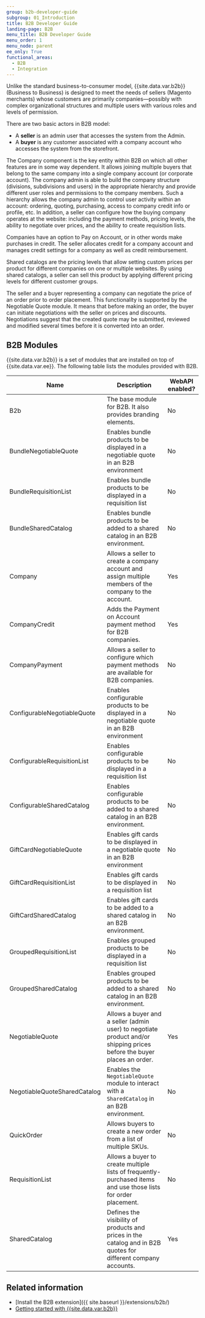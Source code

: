 ```yaml
---
group: b2b-developer-guide
subgroup: 01_Introduction
title: B2B Developer Guide
landing-page: B2B
menu_title: B2B Developer Guide
menu_order: 1
menu_node: parent
ee_only: True
functional_areas:
  - B2B
  - Integration
---
```


Unlike the standard business-to-consumer model, {{site.data.var.b2b}} (Business to Business) is designed to meet the needs of sellers (Magento merchants) whose customers are primarily companies—possibly with complex organizational structures and multiple users with various roles and levels of permission.

There are two basic actors in B2B model:

*  A **seller** is an admin user that accesses the system from the Admin.
*  A **buyer** is any customer associated with a company account who accesses the system from the storefront.

The Company component is the key entity within B2B on which all other features are in some way dependent. It allows joining multiple buyers that belong to the same company into a single company account (or corporate account). The company admin is able to build the company structure (divisions, subdivisions and users) in the appropriate hierarchy and provide different user roles and permissions to the company members. Such a hierarchy allows the company admin to control user activity within an account: ordering, quoting, purchasing, access to company credit info or profile, etc. In addition, a seller can configure how the buying company operates at the website: including the payment methods, pricing levels, the ability to negotiate over prices, and the ability to create requisition lists.

Companies have an option to Pay on Account, or in other words make purchases in credit. The seller allocates credit for a company account and manages credit settings for a company as well as credit reimbursement.

Shared catalogs are the pricing levels that allow setting custom prices per product for different companies on one or multiple websites. By using shared catalogs, a seller can sell this product by applying different pricing levels for different customer groups.

The seller and a buyer representing a company can negotiate the price of an order prior to order placement. This functionality is supported by the Negotiable Quote module. It means that before making an order, the buyer can initiate negotiations with the seller on prices and discounts. Negotiations suggest that the created quote may be submitted, reviewed and modified several times before it is converted into an order.

## B2B Modules

{{site.data.var.b2b}} is a set of modules that are installed on top of {{site.data.var.ee}}. The following table lists the modules provided with B2B.

Name | Description | WebAPI enabled?
--- | --- | ---
B2b | The base module for B2B. It also provides branding elements. | No
BundleNegotiableQuote | Enables bundle products to be displayed in a negotiable quote in an B2B environment | No
BundleRequisitionList | Enables bundle products to be displayed in a requisition list | No
BundleSharedCatalog | Enables bundle products to be added to a shared catalog in an B2B environment. | No
Company | Allows a seller to create a company account and assign multiple members of the company to the account. | Yes
CompanyCredit | Adds the Payment on Account payment method for B2B companies. | Yes
CompanyPayment | Allows a seller to configure which payment methods are available for B2B companies. | No
ConfigurableNegotiableQuote | Enables configurable products to be displayed in a negotiable quote in an B2B environment | No
ConfigurableRequisitionList | Enables configurable products to be displayed in a requisition list | No
ConfigurableSharedCatalog |Enables configurable products to be added to a shared catalog in an B2B environment. | No
GiftCardNegotiableQuote | Enables gift cards to be displayed in a negotiable quote in an B2B environment | No
GiftCardRequisitionList | Enables gift cards to be displayed in a requisition list | No
GiftCardSharedCatalog | Enables gift cards to be added to a shared catalog in an B2B environment. | No
GroupedRequisitionList | Enables grouped products to be displayed in a requisition list | No
GroupedSharedCatalog | Enables grouped products to be added to a shared catalog in an B2B environment. | No
NegotiableQuote | Allows a buyer and a seller (admin user) to negotiate product and/or shipping prices before the buyer places an order. | Yes
NegotiableQuoteSharedCatalog | Enables the `NegotiableQuote` module to interact with a `SharedCatalog` in an B2B environment. | No
QuickOrder | Allows buyers to create a new order from a list of multiple SKUs. | No
RequisitionList | Allows a buyer to create multiple lists of frequently-purchased items and use those lists for order placement. | No
SharedCatalog | Defines the visibility of products and prices in the catalog and in B2B quotes for different company accounts. | Yes

## Related information

*  [Install the B2B extension]({{ site.baseurl }}/extensions/b2b/)
*  [Getting started with {{site.data.var.b2b}}](http://docs.magento.com/m2/b2b/user_guide/getting-started.html)
